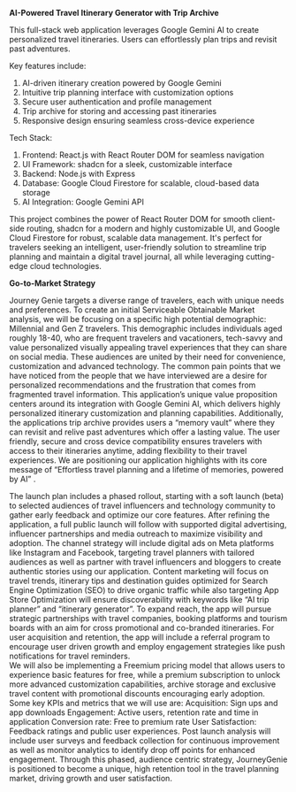 **AI-Powered Travel Itinerary Generator with Trip Archive**


This full-stack web application leverages Google Gemini AI to create personalized travel itineraries. Users can effortlessly plan trips and revisit past adventures. 

Key features include:
1. AI-driven itinerary creation powered by Google Gemini
2. Intuitive trip planning interface with customization options
3. Secure user authentication and profile management
4. Trip archive for storing and accessing past itineraries
5. Responsive design ensuring seamless cross-device experience

Tech Stack:
1. Frontend: React.js with React Router DOM for seamless navigation
2. UI Framework: shadcn for a sleek, customizable interface
3. Backend: Node.js with Express
4. Database: Google Cloud Firestore for scalable, cloud-based data storage
5. AI Integration: Google Gemini API


This project combines the power of React Router DOM for smooth client-side routing, shadcn for a modern and highly customizable UI, and Google Cloud Firestore for robust, scalable data management. It's perfect for travelers seeking an intelligent, user-friendly solution to streamline trip planning and maintain a digital travel journal, all while leveraging cutting-edge cloud technologies.


**Go-to-Market Strategy**


Journey Genie targets a diverse range of travelers, each with unique needs and preferences. To create an initial Serviceable Obtainable Market analysis, we will be focusing on a specific high potential demographic: Millennial and Gen Z travelers. This demographic includes individuals aged roughly 18-40, who are frequent travelers and vacationers, tech-savvy and value personalized visually appealing travel experiences that they can share on social media. These audiences are united by their need for convenience, customization and advanced technology. 
The common pain points that we have noticed from the people that we have interviewed are a desire for personalized recommendations and the frustration that comes from fragmented travel information. This application’s unique value proposition centers around its integration with Google Gemini AI, which delivers highly personalized itinerary customization and planning capabilities. Additionally, the applications trip archive provides users a “memory vault” where they can revisit and relive past adventures which offer a lasting value. The user friendly, secure and cross device compatibility ensures travelers with access to their itineraries anytime, adding flexibility to their travel experiences. We are positioning our application highlights with its core message of “Effortless travel planning and a lifetime of memories, powered by AI” . 

The launch plan includes a phased rollout, starting with a soft launch (beta) to selected audiences of travel influencers and technology community to gather early feedback and optimize our core features. After refining the application, a full public launch will follow with supported digital advertising, influencer partnerships and media outreach to maximize visibility and adoption. 
The channel strategy will include digital ads on Meta platforms like Instagram and Facebook, targeting travel planners with tailored audiences as well as partner with travel influencers and bloggers to create authentic stories using our application. Content marketing will focus on travel trends, itinerary tips and destination guides optimized for Search Engine Optimization (SEO) to drive organic traffic while also targeting App Store Optimization will ensure discoverability with keywords like “AI trip planner” and “itinerary generator”. 
To expand reach, the app will pursue strategic partnerships with travel companies, booking platforms and tourism boards with an aim for cross promotional and co-branded itineraries. For user acquisition and retention, the app will include a referral program to encourage user driven growth and employ engagement strategies  like push notifications for travel reminders.  
We will also be implementing a Freemium pricing model that allows users to experience basic features for free, while a premium subscription to unlock more advanced customization capabilities, archive storage and exclusive travel content with promotional discounts encouraging early adoption. Some key KPIs and metrics that we will use are: 
Acquisition: Sign ups and app downloads 
Engagement: Active users, retention rate and time in application
Conversion rate: Free to premium rate
User Satisfaction: Feedback ratings and public user experiences.
    Post launch analysis will include user surveys and feedback collection for continuous improvement as well as monitor analytics to identify drop off points for enhanced engagement. Through this phased, audience centric strategy, JourneyGenie is positioned to become a unique, high retention tool in the travel planning market, driving growth and user satisfaction. 


